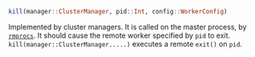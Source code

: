 ```julia
kill(manager::ClusterManager, pid::Int, config::WorkerConfig)
```

Implemented by cluster managers. It is called on the master process, by [`rmprocs`](@ref). It should cause the remote worker specified by `pid` to exit. `kill(manager::ClusterManager.....)` executes a remote `exit()` on `pid`.
